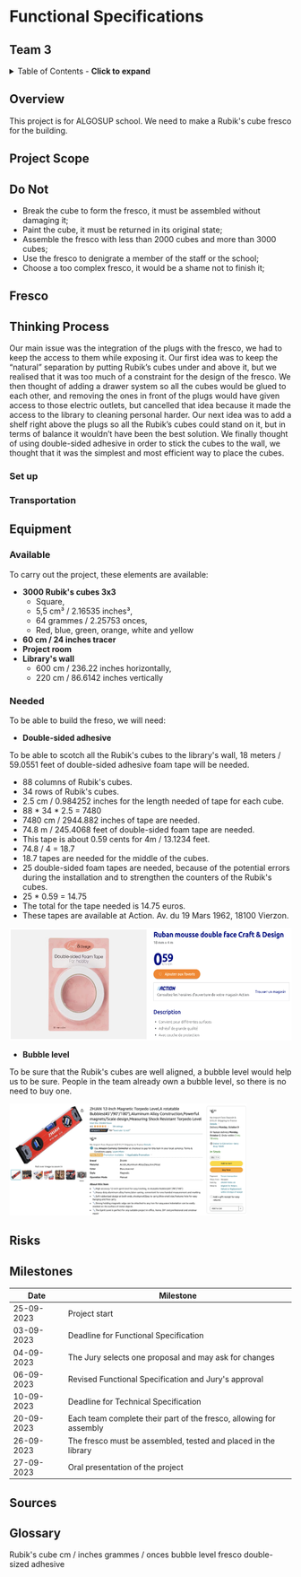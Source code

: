 # Functional Specifications

## Team 3

<details>
<summary>Table of Contents - <b>Click to expand</b></summary>

- [Functional Specifications](#functional-specifications)
  - [Team 3](#team-3)
  - [Overview](#overview)
  - [Project Scope](#project-scope)
  - [Do Not](#do-not)
  - [Fresco](#fresco)
  - [Thinking Process](#thinking-process)
    - [Set up](#set-up)
    - [Transportation](#transportation)
  - [Equipment](#equipment)
    - [Available](#available)
    - [Needed](#needed)
  - [Risks](#risks)
  - [Milestones](#milestones)
  - [Sources](#sources)
  - [Glossary](#glossary)

</details>

## Overview

This project is for ALGOSUP school. We need to make a Rubik's cube fresco for the building.
<!-- What? -->

## Project Scope
<!-- Why? -->

## Do Not
<!-- What not to do -->

- Break the cube to form the fresco, it must be assembled without damaging it;
- Paint the cube, it must be returned in its original state;
- Assemble the fresco with less than 2000 cubes and more than 3000 cubes;
- Use the fresco to denigrate a member of the staff or the school;
- Choose a too complex fresco, it would be a shame not to finish it;

## Fresco

<!-- Image + dimension -->
<!-- befre after of the room -->
<!-- elments and why? -->
<!-- reel and pixelize inspiration -->

## Thinking Process

Our main issue was the integration of the plugs with the fresco, we had to keep the access to them while exposing it. Our first idea was to keep the “natural” separation by putting Rubik’s cubes under and above it, but we realised that it was too much of a constraint for the design of the fresco. We then thought of adding a drawer system so all the cubes would be glued to each other, and removing the ones in front of the plugs would have given access to those electric outlets, but cancelled that idea because it made the access to the library to cleaning personal harder. Our next idea was to add a shelf right above the plugs so all the Rubik’s cubes could stand on it, but in terms of balance it wouldn’t have been the best solution. We finally thought of using double-sided adhesive in order to stick the cubes to the wall, we thought that it was the simplest and most efficient way to place the cubes.

### Set up

### Transportation

## Equipment

### Available

To carry out the project, these elements are available:
- **3000 Rubik's cubes 3x3**
  - Square,
  - 5,5 cm³ / 2.16535 inches³,
  - 64 grammes / 2.25753 onces,
  - Red, blue, green, orange, white and yellow
- **60 cm / 24 inches tracer**
- **Project room**
- **Library's wall**
  - 600 cm / 236.22 inches horizontally,
  - 220 cm / 86.6142 inches vertically

### Needed

To be able to build the freso, we will need:

- **Double-sided adhesive**

To be able to scotch all the Rubik's cubes to the library's wall, 18 meters / 59.0551 feet of double-sided adhesive foam tape will be needed. 

- 88 columns of Rubik's cubes.
- 34 rows of Rubik's cubes.
- 2.5 cm / 0.984252 inches for the length needed of tape for each cube.
- 88 * 34 * 2.5 = 7480
- 7480 cm / 2944.882 inches of tape are needed.
- 74.8 m / 245.4068 feet of double-sided foam tape are needed.
- This tape is about 0.59 cents for 4m / 13.1234 feet. 
- 74.8 / 4 = 18.7
- 18.7 tapes are needed for the middle of the cubes.
- 25 double-sided foam tapes are needed, because of the potential errors during the installation and to strengthen the counters of the Rubik's cubes. 
- 25 * 0.59 = 14.75
- The total for the tape needed is 14.75 euros.
- These tapes are available at Action. Av. du 19 Mars 1962, 18100 Vierzon.

<img src="../images/adhesive.png" style="height:200px">

- **Bubble level**

To be sure that the Rubik's cubes are well aligned, a bubble level would help us to be sure. People in the team already own a bubble level, so there is no need to buy one.

<img src="../images/bubbleLevel.png" style="height:200px">

## Risks

## Milestones

| Date | Milestone |
| ---- | --------- |
| 25-09-2023 | Project start |
| 03-09-2023 | Deadline for Functional Specification |
| 04-09-2023 | The Jury selects one proposal and may ask for changes |
| 06-09-2023 | Revised Functional Specification and Jury's approval |
| 10-09-2023 | Deadline for Technical Specification |
| 20-09-2023 | Each team complete their part of the fresco, allowing for assembly |
| 26-09-2023 | The fresco must be assembled, tested and placed in the library |
| 27-09-2023 | Oral presentation of the project |

## Sources

## Glossary

Rubik's cube
cm / inches
grammes / onces
bubble level
fresco
double-sized adhesive
